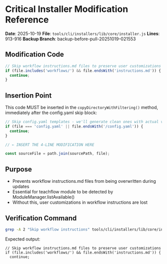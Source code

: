 # Critical Installer Modification Reference

**Date**: 2025-10-19
**File**: `tools/cli/installers/lib/core/installer.js`
**Lines**: 913-916
**Backup Branch**: backup-before-pull-20251019-021553

## Modification Code

```javascript
// Skip workflow instructions.md files to preserve user customizations
if (file.includes('workflows/') && file.endsWith('instructions.md')) {
  continue;
}
```

## Insertion Point

This code MUST be inserted in the `copyDirectoryWithFiltering()` method, immediately after the config.yaml skip block:

```javascript
// Skip config.yaml templates - we'll generate clean ones with actual values
if (file === 'config.yaml' || file.endsWith('/config.yaml')) {
  continue;
}

// ← INSERT THE 4-LINE MODIFICATION HERE

const sourceFile = path.join(sourcePath, file);
```

## Purpose

- Prevents workflow instructions.md files from being overwritten during updates
- Essential for teachflow module to be detected by ModuleManager.listAvailable()
- Without this, user customizations in workflow instructions are lost

## Verification Command

```bash
grep -A 2 "Skip workflow instructions" tools/cli/installers/lib/core/installer.js
```

Expected output:

```
// Skip workflow instructions.md files to preserve user customizations
if (file.includes('workflows/') && file.endsWith('instructions.md')) {
  continue;
```
